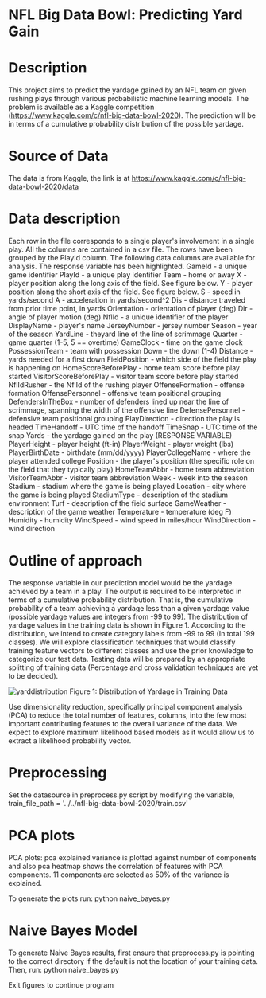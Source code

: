 # NFL Big Data Bowl: Predicting Yard Gain

# Description
This project aims to predict the yardage gained by an NFL team on given rushing plays through various probabilistic machine
learning models. The problem is available as a Kaggle competition
(https://www.kaggle.com/c/nfl-big-data-bowl-2020). The prediction will be in terms of a
cumulative probability distribution of the possible yardage.

# Source of Data
The data is from Kaggle, the link is at
https://www.kaggle.com/c/nfl-big-data-bowl-2020/data

# Data description
Each row in the file corresponds to a single player's involvement in a single play.
All the columns are contained in a csv file. The rows have been grouped by the PlayId column. The
following data columns are available for analysis. The response variable has been highlighted.
GameId - a unique game identifier
PlayId - a unique play identifier
Team - home or away
X - player position along the long axis of the field. See figure below.
Y - player position along the short axis of the field. See figure below.
S - speed in yards/second
A - acceleration in yards/second^2
Dis - distance traveled from prior time point, in yards
Orientation - orientation of player (deg)
Dir - angle of player motion (deg)
NflId - a unique identifier of the player
DisplayName - player's name
JerseyNumber - jersey number
Season - year of the season
YardLine - theyard line of the line of scrimmage
Quarter - game quarter (1-5, 5 == overtime)
GameClock - time on the game clock
PossessionTeam - team with possession
Down - the down (1-4)
Distance - yards needed for a first down
FieldPosition - which side of the field the play is happening on
HomeScoreBeforePlay - home team score before play started
VisitorScoreBeforePlay - visitor team score before play started
NflIdRusher - the NflId of the rushing player
OffenseFormation - offense formation
OffensePersonnel - offensive team positional grouping
DefendersInTheBox - number of defenders lined up near the line of scrimmage, spanning the width
of the offensive line
DefensePersonnel - defensive team positional grouping
PlayDirection - direction the play is headed
TimeHandoff - UTC time of the handoff
TimeSnap - UTC time of the snap
Yards - the yardage gained on the play (RESPONSE VARIABLE)
PlayerHeight - player height (ft-in)
PlayerWeight - player weight (lbs)
PlayerBirthDate - birthdate (mm/dd/yyyy)
PlayerCollegeName - where the player attended college
Position - the player's position (the specific role on the field that they typically play)
HomeTeamAbbr - home team abbreviation
VisitorTeamAbbr - visitor team abbreviation
Week - week into the season
Stadium - stadium where the game is being played
Location - city where the game is being played
StadiumType - description of the stadium environment
Turf - description of the field surface
GameWeather - description of the game weather
Temperature - temperature (deg F)
Humidity - humidity
WindSpeed - wind speed in miles/hour
WindDirection - wind direction

# Outline of approach
The response variable in our prediction model would be the yardage
achieved by a team in a play. The output is required to be interpreted in terms of a cumulative
probability distribution. That is, the cumulative probability of a team achieving a yardage less
than a given yardage value (possible yardage values are integers from -99 to 99).
The distribution of yardage values in the training data is shown in Figure 1. According to the
distribution, we intend to create category labels from -99 to 99 (In total 199 classes). We will
explore classification techniques that would classify training feature vectors to different classes
and use the prior knowledge to categorize our test data. Testing data will be prepared by an
appropriate splitting of training data (Percentage and cross validation techniques are yet to be
decided).

![yarddistribution](https://github.com/jhess/NFL-Big-Data-Bowl/assets/1844404/568a71ff-a545-4c03-96c4-4d7638110128)
Figure 1: Distribution of Yardage in Training Data

Use dimensionality reduction, specifically principal component analysis (PCA) to reduce
the total number of features, columns, into the few most important contributing features to the
overall variance of the data. We expect to explore maximum likelihood based models as it would
allow us to extract a likelihood probability vector.

# Preprocessing
Set the datasource in preprocess.py script by modifying the variable,  train_file_path = '../../nfl-big-data-bowl-2020/train.csv'

# PCA plots
PCA plots: pca explained variance is plotted against number of components and also
pca heatmap shows the correlation of features with PCA components. 11 components are
selected as 50% of the variance is explained.

To generate the plots run:
python naive_bayes.py

# Naive Bayes Model
To generate Naive Bayes results, first ensure that preprocess.py is pointing to the correct directory if the default is not the location of your training data. Then, run:
python naive_bayes.py

Exit figures to continue program
